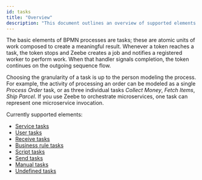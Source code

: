```yaml
---
id: tasks
title: "Overview"
description: "This document outlines an overview of supported elements."
---
```


The basic elements of BPMN processes are tasks; these are atomic units of work composed to create a meaningful result. Whenever a token reaches a task, the token stops and Zeebe creates a job and notifies a registered worker to perform work. When that handler signals completion, the token continues on the outgoing sequence flow.

Choosing the granularity of a task is up to the person modeling the process. For example, the activity of processing an order can be modeled as a single _Process Order_ task, or as three individual tasks _Collect Money_, _Fetch Items_, _Ship Parcel_. If you use Zeebe to orchestrate microservices, one task can represent one microservice invocation.

Currently supported elements:

- [Service tasks](service-tasks/service-tasks.md)
- [User tasks](user-tasks/user-tasks.md)
- [Receive tasks](receive-tasks/receive-tasks.md)
- [Business rule tasks](business-rule-tasks/business-rule-tasks.md)
- [Script tasks](script-tasks/script-tasks.md)
- [Send tasks](send-tasks/send-tasks.md)
- [Manual tasks](manual-tasks/manual-tasks.md)
- [Undefined tasks](undefined-tasks/undefined-tasks.mdx)
